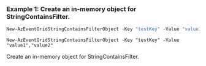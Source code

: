 ### Example 1: Create an in-memory object for StringContainsFilter.
```powershell
New-AzEventGridStringContainsFilterObject -Key "testKey" -Value "value1","value2"
```

```output
New-AzEventGridStringContainsFilterObject -Key "testKey" -Value "value1","value2"
```

Create an in-memory object for StringContainsFilter.